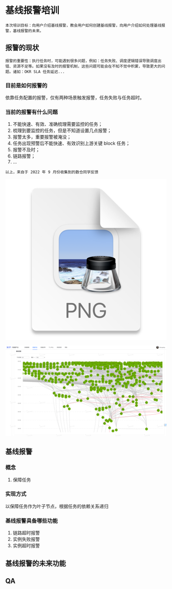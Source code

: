 # 基线报警培训
`本次培训目标：向用户介绍基线报警，教会用户如何创建基线报警，向用户介绍如何处理基线报警，基线报警的未来。`

## 报警的现状
`报警的重要性：执行任务时，可能遇到很多问题，例如：任务失败、调度逻辑错误导致调度出错、资源不足等。如果没有及时的报警机制，这些问题可能会在不知不觉中积累，导致更大的问题。诸如：OKR SLA 任务延迟...`
### 目前是如何报警的
依靠任务配置的报警，仅有两种场景触发报警，任务失败与任务超时。

### 当前的报警有什么问题
1. 不能快速、有效、准确梳理需要监控的任务；
2. 梳理到要监控的任务，但是不知道设置几点报警；
3. 报警太多，重要报警被淹没；
4. 任务出现预警后不能快速、有效识别上游关键 block 任务；
5. 报警不及时；
6. 链路报警；
7. ...

`以上，来自于 2022 年 9 月份收集到的数仓同学反馈`

![img_3.png](img_3.png)

![img.png](img.png)

## 基线报警

### 概念
1. 保障任务
### 实现方式
以保障任务作为叶子节点，根据任务的依赖关系递归
### 基线报警具备哪些功能
1. 链路超时报警
2. 实例失败报警
3. 实例超时报警

## 基线报警的未来功能

## QA
